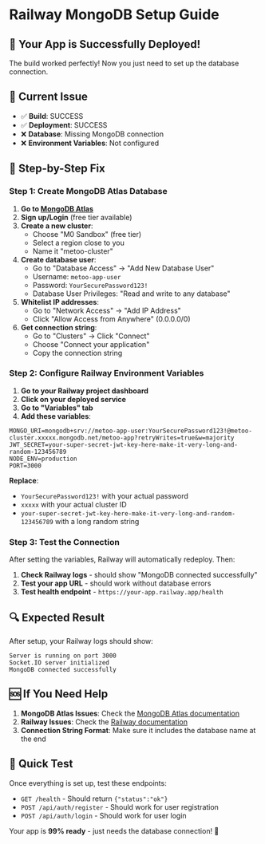 # Railway MongoDB Setup Guide

## 🎉 Your App is Successfully Deployed!

The build worked perfectly! Now you just need to set up the database connection.

## 🔧 **Current Issue**
- ✅ **Build**: SUCCESS
- ✅ **Deployment**: SUCCESS  
- ❌ **Database**: Missing MongoDB connection
- ❌ **Environment Variables**: Not configured

## 🚀 **Step-by-Step Fix**

### **Step 1: Create MongoDB Atlas Database**

1. **Go to [MongoDB Atlas](https://www.mongodb.com/atlas)**
2. **Sign up/Login** (free tier available)
3. **Create a new cluster**:
   - Choose "M0 Sandbox" (free tier)
   - Select a region close to you
   - Name it "metoo-cluster"
4. **Create database user**:
   - Go to "Database Access" → "Add New Database User"
   - Username: `metoo-app-user`
   - Password: `YourSecurePassword123!`
   - Database User Privileges: "Read and write to any database"
5. **Whitelist IP addresses**:
   - Go to "Network Access" → "Add IP Address"
   - Click "Allow Access from Anywhere" (0.0.0.0/0)
6. **Get connection string**:
   - Go to "Clusters" → Click "Connect"
   - Choose "Connect your application"
   - Copy the connection string

### **Step 2: Configure Railway Environment Variables**

1. **Go to your Railway project dashboard**
2. **Click on your deployed service**
3. **Go to "Variables" tab**
4. **Add these variables**:

```
MONGO_URI=mongodb+srv://metoo-app-user:YourSecurePassword123!@metoo-cluster.xxxxx.mongodb.net/metoo-app?retryWrites=true&w=majority
JWT_SECRET=your-super-secret-jwt-key-here-make-it-very-long-and-random-123456789
NODE_ENV=production
PORT=3000
```

**Replace**:
- `YourSecurePassword123!` with your actual password
- `xxxxx` with your actual cluster ID
- `your-super-secret-jwt-key-here-make-it-very-long-and-random-123456789` with a long random string

### **Step 3: Test the Connection**

After setting the variables, Railway will automatically redeploy. Then:

1. **Check Railway logs** - should show "MongoDB connected successfully"
2. **Test your app URL** - should work without database errors
3. **Test health endpoint** - `https://your-app.railway.app/health`

## 🔍 **Expected Result**

After setup, your Railway logs should show:
```
Server is running on port 3000
Socket.IO server initialized
MongoDB connected successfully
```

## 🆘 **If You Need Help**

1. **MongoDB Atlas Issues**: Check the [MongoDB Atlas documentation](https://docs.atlas.mongodb.com/)
2. **Railway Issues**: Check the [Railway documentation](https://docs.railway.app/)
3. **Connection String Format**: Make sure it includes the database name at the end

## 🎯 **Quick Test**

Once everything is set up, test these endpoints:
- `GET /health` - Should return `{"status":"ok"}`
- `POST /api/auth/register` - Should work for user registration
- `POST /api/auth/login` - Should work for user login

Your app is **99% ready** - just needs the database connection! 🚀
